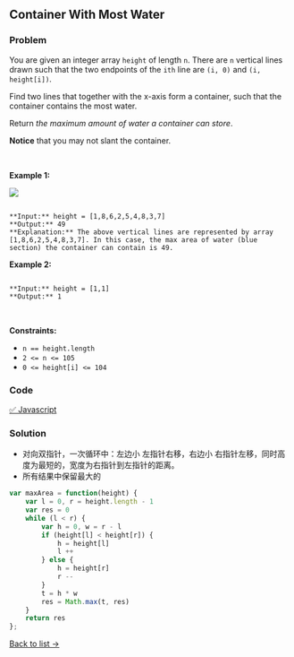 Container With Most Water
---
### Problem
You are given an integer array `height` of length `n`. There are `n` vertical lines drawn such that the two endpoints of the `ith` line are `(i, 0)` and `(i, height[i])`.


Find two lines that together with the x-axis form a container, such that the container contains the most water.


Return *the maximum amount of water a container can store*.


**Notice** that you may not slant the container.


 


**Example 1:**


![](https://s3-lc-upload.s3.amazonaws.com/uploads/2018/07/17/question_11.jpg)

```

**Input:** height = [1,8,6,2,5,4,8,3,7]
**Output:** 49
**Explanation:** The above vertical lines are represented by array [1,8,6,2,5,4,8,3,7]. In this case, the max area of water (blue section) the container can contain is 49.

```

**Example 2:**



```

**Input:** height = [1,1]
**Output:** 1

```

 


**Constraints:**


* `n == height.length`
* `2 <= n <= 105`
* `0 <= height[i] <= 104`

### Code
[✅ Javascript](./solution.js)
### Solution
- 对向双指针，一次循环中：左边小 左指针右移，右边小 右指针左移，同时高度为最短的，宽度为右指针到左指针的距离。 
- 所有结果中保留最大的

``` javascript
var maxArea = function(height) {
    var l = 0, r = height.length - 1
    var res = 0
    while (l < r) {
        var h = 0, w = r - l
        if (height[l] < height[r]) {
            h = height[l]
            l ++
        } else {
            h = height[r]
            r --
        }
        t = h * w
        res = Math.max(t, res)
    }
    return res
};
```

[Back to list ->](../README.md)
